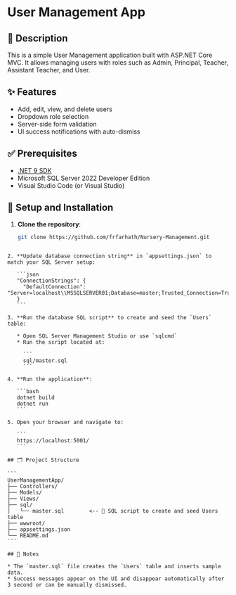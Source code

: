 
# User Management App

## 📘 Description
This is a simple User Management application built with ASP.NET Core MVC. It allows managing users with roles such as Admin, Principal, Teacher, Assistant Teacher, and User.

## ✨ Features
- Add, edit, view, and delete users
- Dropdown role selection
- Server-side form validation
- UI success notifications with auto-dismiss

## ✅ Prerequisites
- [.NET 9 SDK](https://dotnet.microsoft.com/en-us/download/dotnet/9.0)
- Microsoft SQL Server 2022 Developer Edition
- Visual Studio Code (or Visual Studio)

## 🚀 Setup and Installation

1. **Clone the repository**:
   ```bash
   git clone https://github.com/frfarhath/Nursery-Management.git

````

2. **Update database connection string** in `appsettings.json` to match your SQL Server setup:

   ```json
   "ConnectionStrings": {
     "DefaultConnection": "Server=localhost\\MSSQLSERVER01;Database=master;Trusted_Connection=True;TrustServerCertificate=True;"
   }
   ```

3. **Run the database SQL script** to create and seed the `Users` table:

   * Open SQL Server Management Studio or use `sqlcmd`
   * Run the script located at:

     ```
     sql/master.sql
     ```

4. **Run the application**:

   ```bash
   dotnet build
   dotnet run
   ```

5. Open your browser and navigate to:

   ```
   https://localhost:5001/
   ```

## 🗂️ Project Structure

```
UserManagementApp/
├── Controllers/
├── Models/
├── Views/
├── sql/
│   └── master.sql        <-- 📄 SQL script to create and seed Users table
├── wwwroot/
├── appsettings.json
└── README.md
```

## 📝 Notes

* The `master.sql` file creates the `Users` table and inserts sample data.
* Success messages appear on the UI and disappear automatically after 3 second or can be manually dismissed.

